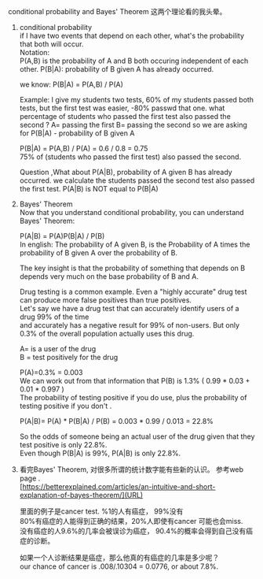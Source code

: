 conditional probability and Bayes' Theorem
这两个理论看的我头晕。

1. conditional probability  
if I have two events that depend on each other, what's the probability that both will occur.  
Notation:  
P(A,B) is the probability of A and B both occuring independent of each other.
P(B|A): probability of B given A has already occurred.

    we know:
    P(B|A) = P(A,B) / P(A)
    
    Example:
    I give my students two tests, 60% of my students passed both tests, but the first
    test was easier, -80% passwd that one. what percentage of students who passed
    the first test also passed the second ?
    A= passing the first
    B= passing the second
    so we are asking for P(B|A) - probability of B given A
    
    
    P(B|A) = P(A,B) / P(A) = 0.6 / 0.8 = 0.75  
    75% of (students who passed the first test) also passed the second.
    
    Question ,What about P(A|B), probability of A given B has already occurred.
    we calculate the students passed the second test also passed the first test.
    P(A|B) is NOT equal to P(B|A)
    

2.  Bayes' Theorem  
    Now that you understand conditional probability, you can understand Bayes' Theorem:

    P(A|B) = P(A)P(B|A) / P(B)   
    In english: The probability of A given B, is the Probability of A times the probability of B given A over the probability of B.
    
    The key insight is that the probability of something that depends on B depends very much on the base  probability of B and A.
    
    Drug testing is a common example. Even a "highly accurate" drug test can produce more false positives than true positives.  
    Let's say we have a drug test that can accurately identify users of a drug 99% of the time  
    and accurately has a negative result for 99% of non-users. But only 0.3% of the overall population actually uses this drug.   
      
    A= is a user of the drug  
    B = test positively for the drug
    
    P(A)=0.3% = 0.003  
    We can work out from that information that P(B) is 1.3% ( 0.99 * 0.03 + 0.01 * 0.997 )   
    The probability of testing positive if you do use, plus the probability of testing positive if you don't .
    
    P(A|B)= P(A) * P(B|A) / P(B) = 0.003 * 0.99 / 0.013 = 22.8%
    
    So the odds of someone being an actual user of the drug given that they test positive is only 22.8%.  
    Even though P(B|A) is 99%, P(A|B) is only 22.8%.
    

3. 看完Bayes' Theorem,  对很多所谓的统计数字能有些新的认识。
    参考web page .  
    [https://betterexplained.com/articles/an-intuitive-and-short-explanation-of-bayes-theorem/](URL)

    里面的例子是cancer test.
    %1的人有癌症， 99%没有  
    80%有癌症的人能得到正确的结果，20%人即使有cancer 可能也会miss.  
    没有癌症的人9.6%的几率会被误诊为癌症， 90.4%的概率会得到自己没有癌症的诊断。  
    
    如果一个人诊断结果是癌症，那么他真的有癌症的几率是多少呢？  
    our chance of cancer is .008/.10304 = 0.0776, or about 7.8%.  
    